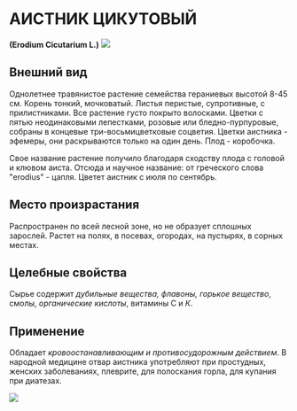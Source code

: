 # АИСТНИК ЦИКУТОВЫЙ
**(Erodium Cicutarium L.)**
![](aist1.jpg)

## Внешний вид
Однолетнее травянистое растение семейства гераниевых высотой 8-45 см. Корень тонкий, мочковатый. Листья перистые, супротивные, с прилистниками. Все растение густо покрыто волосками. Цветки с пятью неодинаковыми лепестками, розовые или бледно-пурпуровые, собраны в концевые три-восьмицветковые соцветия. Цветки аистника - эфемеры, они раскрываются только на один день. Плод - коробочка.

Свое название растение получило благодаря сходству плода с головой и клювом аиста. Отсюда и научное название: от греческого слова "erodius" - цапля. Цветет аистник с июля по сентябрь.

## Место произрастания
Распространен по всей лесной зоне, но не образует сплошных зарослей. Растет на полях, в посевах, огородах, на пустырях, в сорных местах.

## Целебные свойства
Сырье содержит *дубильные вещества, флавоны, горькое вещество*, смолы, *органические кислоты*, витамины С и *К*.

## Применение
Обладает *кровоостанавливающим и противосудорожным действием*. В народной медицине отвар аистника употребляют при простудных, женских заболеваниях, плеврите, для полоскания горла, для купания при диатезах.

![](aist2.gif)

  